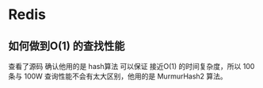 # Redis

## 如何做到O\(1\) 的查找性能

查看了源码 确认他用的是 hash算法 可以保证 接近O\(1\) 的时间复杂度，所以 100条与 100W 查询性能不会有太大区别，他用的是 MurmurHash2 算法。

